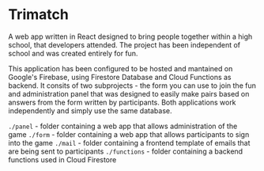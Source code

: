 # Trimatch
A web app written in React designed to bring people together within a high school, that developers attended.
The project has been independent of school and was created entirely for fun.

This application has been configured to be hosted and mantained on Google's Firebase, using Firestore Database and Cloud Functions as backend.
It consits of two subprojects - the form you can use to join the fun and administration panel that was designed to easily make pairs based on answers from the form written by participants.
Both applications work independently and simply use the same database.

``./panel`` - folder containing a web app that allows administration of the game
``./form`` - folder containing a web app that allows participants to sign into the game
``./mail`` - folder containing a frontend template of emails that are being sent to participants
``./functions`` - folder containing a backend functions used in Cloud Firestore
